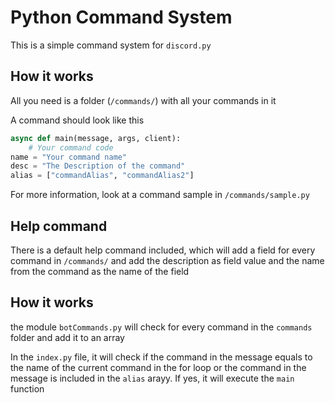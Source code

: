 # Python Command System
This is a simple command system for `discord.py`

## How it works
All you need is a folder (`/commands/`) with all your commands in it

A command should look like this

```python
async def main(message, args, client):
    # Your command code
name = "Your command name"
desc = "The Description of the command"
alias = ["commandAlias", "commandAlias2"]
```

For more information, look at a command sample in `/commands/sample.py`

## Help command

There is a default help command included, which will add a field for every command in `/commands/` and add the description as field value and the name from the command as the name of the field

## How it works

the module `botCommands.py` will check for every command in the `commands` folder and add it to an array

In the `index.py` file, it will check if the command in the message equals to the name of the current command in the for loop or the command in the message is included in the `alias` arayy. If yes, it will execute the `main` function